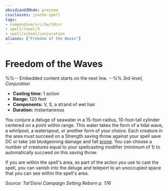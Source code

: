 ```yaml
---
obsidianUIMode: preview
cssclasses: json5e-spell
tags:
- compendium/src/5e/tdcsr
- spell/level/3
- spell/school/conjuration
aliases: ["Freedom of the Waves"]
---
```

# Freedom of the Waves
%%-- Embedded content starts on the next line. --%%
*3rd-level, Conjuration*  

- **Casting time:** 1 action
- **Range:** 120 feet
- **Components:** V, S, a strand of wet hair
- **Duration:** Instantaneous

You conjure a deluge of seawater in a 15-foot-radius, 10-foot-tall cylinder centered on a point within range. This water takes the form of a tidal wave, a whirlpool, a waterspout, or another form of your choice. Each creature in the area must succeed on a Strength saving throw against your spell save DC or take `2d8` bludgeoning damage and fall [prone](Mechanics/Rules/conditions.md#Prone). You can choose a number of creatures equal to your spellcasting modifier (minimum of 1) to automatically succeed on this saving throw.

If you are within the spell's area, as part of the action you use to cast the spell, you can vanish into the deluge and teleport to an unoccupied space that you can see within the spell's area.

*Source: Tal'Dorei Campaign Setting Reborn p. 176*